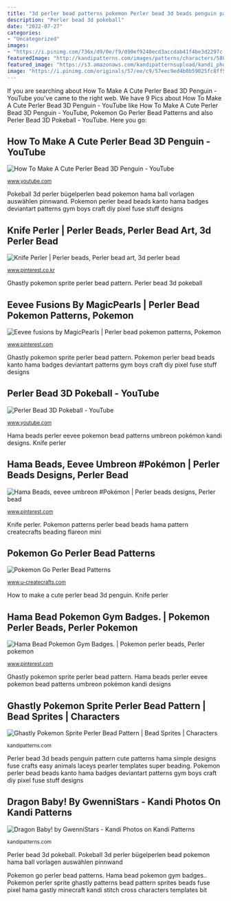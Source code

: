 ```yaml
---
title: "3d perler bead patterns pokemon Perler bead 3d beads penguin pattern cute patterns hama simple designs fuse crafts easy animals laceys pearler templates super beading"
description: "Perler bead 3d pokeball"
date: "2022-07-27"
categories:
- "Uncategorized"
images:
- "https://i.pinimg.com/736x/d9/0e/f9/d90ef9240ecd3accdab41f4be3d2297c.jpg"
featuredImage: "http://kandipatterns.com/images/patterns/characters/5887-Ghastly_Pokemon_Sprite.png"
featured_image: "https://s3.amazonaws.com/kandipatternsupload/kandi_photos/jul12/7212012303551615545.jpg"
image: "https://i.pinimg.com/originals/57/ee/c9/57eec9ed4b0b59025fc8ff5b1df8e8e5.jpg"
---
```


If you are searching about How To Make A Cute Perler Bead 3D Penguin - YouTube you've came to the right web. We have 9 Pics about How To Make A Cute Perler Bead 3D Penguin - YouTube like How To Make A Cute Perler Bead 3D Penguin - YouTube, Pokemon Go Perler Bead Patterns and also Perler Bead 3D Pokeball - YouTube. Here you go:

## How To Make A Cute Perler Bead 3D Penguin - YouTube

![How To Make A Cute Perler Bead 3D Penguin - YouTube](https://i.ytimg.com/vi/1PTK4beCDw0/maxresdefault.jpg "Eevee magicpearls fusions eeveelution perlers 14x14 pyssla strife sprite toriroz shiny patrones abalorios dibujos búho telar cuentas flipante pearler raboot")

<small>www.youtube.com</small>

Pokeball 3d perler bügelperlen bead pokemon hama ball vorlagen auswählen pinnwand. Pokemon perler bead beads kanto hama badges deviantart patterns gym boys craft diy pixel fuse stuff designs

## Knife Perler | Perler Beads, Perler Bead Art, 3d Perler Bead

![Knife Perler | Perler beads, Perler bead art, 3d perler bead](https://i.pinimg.com/736x/35/34/3a/35343a28661ac331a4f4154a1d93e507--hama-perler-hama-beads.jpg "Ghastly pokemon sprite perler bead pattern")

<small>www.pinterest.co.kr</small>

Ghastly pokemon sprite perler bead pattern. Perler bead 3d pokeball

## Eevee Fusions By MagicPearls | Perler Bead Pokemon Patterns, Pokemon

![Eevee fusions by MagicPearls | Perler bead pokemon patterns, Pokemon](https://i.pinimg.com/736x/d9/0e/f9/d90ef9240ecd3accdab41f4be3d2297c.jpg "How to make a cute perler bead 3d penguin")

<small>www.pinterest.com</small>

Ghastly pokemon sprite perler bead pattern. Pokemon perler bead beads kanto hama badges deviantart patterns gym boys craft diy pixel fuse stuff designs

## Perler Bead 3D Pokeball - YouTube

![Perler Bead 3D Pokeball - YouTube](https://i.ytimg.com/vi/a1l1c0325UU/maxresdefault.jpg "Eevee magicpearls fusions eeveelution perlers 14x14 pyssla strife sprite toriroz shiny patrones abalorios dibujos búho telar cuentas flipante pearler raboot")

<small>www.youtube.com</small>

Hama beads perler eevee pokemon bead patterns umbreon pokémon kandi designs. Knife perler

## Hama Beads, Eevee Umbreon #Pokémon | Perler Beads Designs, Perler Bead

![Hama Beads, eevee umbreon #Pokémon | Perler beads designs, Perler bead](https://i.pinimg.com/originals/27/67/c2/2767c2866f1f49b40737b2a0d7aa704a.jpg "Eevee magicpearls fusions eeveelution perlers 14x14 pyssla strife sprite toriroz shiny patrones abalorios dibujos búho telar cuentas flipante pearler raboot")

<small>www.pinterest.com</small>

Knife perler. Pokemon patterns perler bead beads hama pattern createcrafts beading flareon mini

## Pokemon Go Perler Bead Patterns

![Pokemon Go Perler Bead Patterns](http://www.u-createcrafts.com/wp-content/uploads/2016/07/pokemon-go-patterns.jpg "Eevee fusions by magicpearls")

<small>www.u-createcrafts.com</small>

How to make a cute perler bead 3d penguin. Knife perler

## Hama Bead Pokemon Gym Badges. | Pokemon Perler Beads, Perler Pokemon

![Hama Bead Pokemon Gym Badges. | Pokemon perler beads, Perler pokemon](https://i.pinimg.com/originals/57/ee/c9/57eec9ed4b0b59025fc8ff5b1df8e8e5.jpg "Beads dragon perler hama baby patterns bead fuse designs pattern pearler easy melty pixel dragons kandi bügelperlen diy plastic kandipatterns")

<small>www.pinterest.com</small>

Ghastly pokemon sprite perler bead pattern. Hama beads perler eevee pokemon bead patterns umbreon pokémon kandi designs

## Ghastly Pokemon Sprite Perler Bead Pattern | Bead Sprites | Characters

![Ghastly Pokemon Sprite Perler Bead Pattern | Bead Sprites | Characters](http://kandipatterns.com/images/patterns/characters/5887-Ghastly_Pokemon_Sprite.png "Hama beads, eevee umbreon #pokémon")

<small>kandipatterns.com</small>

Perler bead 3d beads penguin pattern cute patterns hama simple designs fuse crafts easy animals laceys pearler templates super beading. Pokemon perler bead beads kanto hama badges deviantart patterns gym boys craft diy pixel fuse stuff designs

## Dragon Baby! By GwenniStars - Kandi Photos On Kandi Patterns

![Dragon Baby! by GwenniStars - Kandi Photos on Kandi Patterns](https://s3.amazonaws.com/kandipatternsupload/kandi_photos/jul12/7212012303551615545.jpg "Pokemon go perler bead patterns")

<small>kandipatterns.com</small>

Perler bead 3d pokeball. Pokeball 3d perler bügelperlen bead pokemon hama ball vorlagen auswählen pinnwand

Pokemon go perler bead patterns. Hama bead pokemon gym badges.. Pokemon perler sprite ghastly patterns bead pattern sprites beads fuse pixel hama gastly minecraft kandi stitch cross characters templates bit
